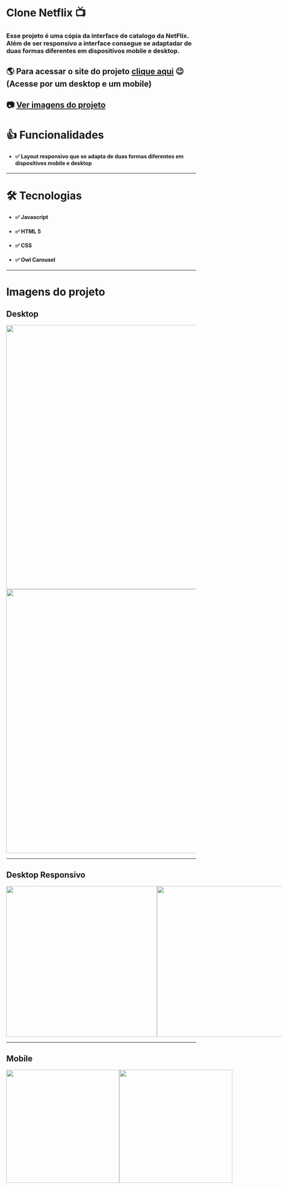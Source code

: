 # Clone Netflix 📺
### Esse projeto é uma cópia da interface de catalogo da NetFlix. Além de ser responsivo a interface consegue se adaptadar de duas formas diferentes em dispositivos mobile e desktop.

## 🌎 Para acessar o site do projeto [clique aqui](https://arthurabreuvieira.github.io/Clone-Netflix/) 😉(Acesse por um desktop e um mobile)

📷 [Ver imagens do projeto](#imagens-do-projeto)
------------------
# 👍 Funcionalidades
* #### ✅ Layout responsivo que se adapta de duas formas diferentes em dispositivos mobile e desktop
------------------
# 🛠️ Tecnologias
* #### ✅ Javascript
* #### ✅ HTML 5
* #### ✅ CSS
* #### ✅ Owl Carousel
------------------
# Imagens do projeto

## Desktop
<image src="./assets/examples/desktop0.PNG" width=700 />
<image src="./assets/examples/desktop1.PNG" width=700 />

-----------------------

## Desktop Responsivo
<div style="display:flex">
  <image src="./assets/examples/responsive.PNG" width=400 />
  <image src="./assets/examples/responsive1.PNG" width=400 />  
</div>

-----------------------

## Mobile
<div style="display:flex">
  <image src="./assets/examples/mobile0.png" width=300 />
  <image src="./assets/examples/mobile1.png" width=300 />
</div>
